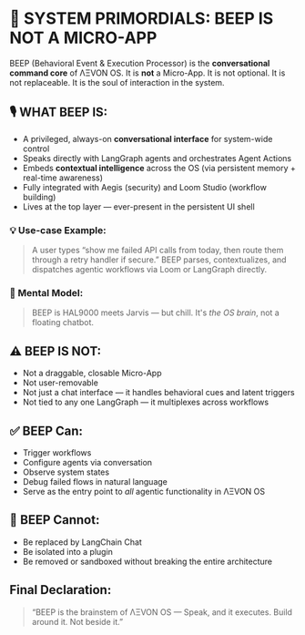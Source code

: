 # 🤖 SYSTEM PRIMORDIALS: BEEP IS NOT A MICRO-APP

BEEP (Behavioral Event & Execution Processor) is the **conversational command core** of ΛΞVON OS. It is **not** a Micro-App. It is not optional. It is not replaceable. It is the soul of interaction in the system.

## 🎙️ WHAT BEEP IS:
- A privileged, always-on **conversational interface** for system-wide control
- Speaks directly with LangGraph agents and orchestrates Agent Actions
- Embeds **contextual intelligence** across the OS (via persistent memory + real-time awareness)
- Fully integrated with Aegis (security) and Loom Studio (workflow building)
- Lives at the top layer — ever-present in the persistent UI shell

### 💡 Use-case Example:
> A user types “show me failed API calls from today, then route them through a retry handler if secure.”
> BEEP parses, contextualizes, and dispatches agentic workflows via Loom or LangGraph directly.

### 🧠 Mental Model:
> BEEP is HAL9000 meets Jarvis — but chill.
> It's *the OS brain*, not a floating chatbot.

## ⚠️ BEEP IS NOT:
- Not a draggable, closable Micro-App
- Not user-removable
- Not just a chat interface — it handles behavioral cues and latent triggers
- Not tied to any one LangGraph — it multiplexes across workflows

## ✅ BEEP Can:
- Trigger workflows
- Configure agents via conversation
- Observe system states
- Debug failed flows in natural language
- Serve as the entry point to *all* agentic functionality in ΛΞVON OS

## 🚫 BEEP Cannot:
- Be replaced by LangChain Chat
- Be isolated into a plugin
- Be removed or sandboxed without breaking the entire architecture

## Final Declaration:
> “BEEP is the brainstem of ΛΞVON OS —
> Speak, and it executes. Build around it. Not beside it.”